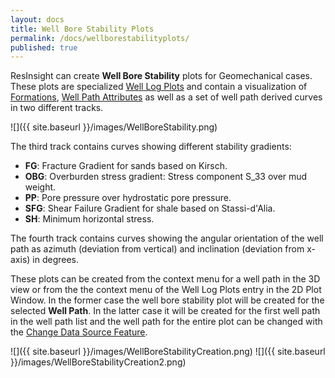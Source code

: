 ```yaml
---
layout: docs
title: Well Bore Stability Plots
permalink: /docs/wellborestabilityplots/
published: true
---
```

ResInsight can create **Well Bore Stability** plots for Geomechanical cases. These plots are specialized [Well Log Plots]({{site.baseurl}}/docs/welllogandplots) and contain a visualization of [Formations]({{site.baseurl}}/docs/formations), [Well Path Attributes]({{site.baseurl}}/docs/wellpaths#well-path-attributes) as well as a set of well path derived curves in two different tracks. 

![]({{ site.baseurl }}/images/WellBoreStability.png)

The third track contains curves showing different stability gradients:
- **FG**: Fracture Gradient for sands based on Kirsch.
- **OBG**: Overburden stress gradient: Stress component S_33 over mud weight.
- **PP**: Pore pressure over hydrostatic pore pressure.
- **SFG**: Shear Failure Gradient for shale based on Stassi-d'Alia.
- **SH**: Minimum horizontal stress.

The fourth track contains curves showing the angular orientation of the well path as azimuth (deviation from vertical) and inclination (deviation from x-axis) in degrees.

These plots can be created from the context menu for a well path in the 3D view or from the the context menu of the Well Log Plots entry in the 2D Plot Window. In the former case the well bore stability plot will be created for the selected **Well Path**. In the latter case it will be created for the first well path in the well path list and the well path for the entire plot can be changed with the [Change Data Source Feature]({{site.baseurl}}/docs/welllogandplots#change-data-source-for-plots-and-curves).

![]({{ site.baseurl }}/images/WellBoreStabilityCreation.png)
![]({{ site.baseurl }}/images/WellBoreStabilityCreation2.png)
